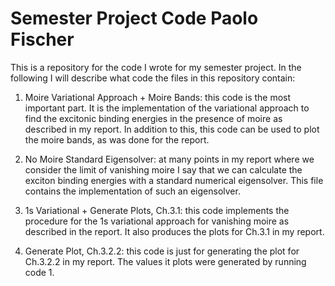 # Semester Project Code Paolo Fischer

This is a repository for the code I wrote for my semester project. In the following I will describe what code the files in this repository contain:

1) Moire Variational Approach + Moire Bands: this code is the most important part. It is the implementation of the variational approach to find the excitonic binding energies in the presence of moire as described in my report. In addition to this, this code can be used to plot the moire bands, as was done for the report.

2) No Moire Standard Eigensolver: at many points in my report where we consider the limit of vanishing moire I say that we can calculate the exciton binding energies with a standard numerical eigensolver. This file contains the implementation of such an eigensolver.

3) 1s Variational + Generate Plots, Ch.3.1: this code implements the procedure for the 1s variational approach for vanishing moire as described in the report. It also produces the plots for Ch.3.1 in my report.

4) Generate Plot, Ch.3.2.2: this code is just for generating the plot for Ch.3.2.2 in my report. The values it plots were generated by running code 1.
